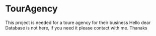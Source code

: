 # TourAgency
This project is needed for a toure agency for their business
Hello dear Database is not here, if you need it please contact with me. Thanaks

